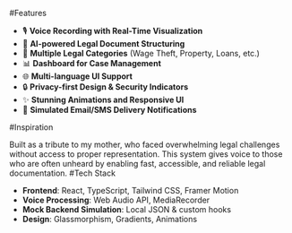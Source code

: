 #Features

- 🎙️ **Voice Recording with Real-Time Visualization**
- 📄 **AI-powered Legal Document Structuring**
- 💼 **Multiple Legal Categories** (Wage Theft, Property, Loans, etc.)
- 📊 **Dashboard for Case Management**
- 🌐 **Multi-language UI Support**
- 🔒 **Privacy-first Design & Security Indicators**
- ✨ **Stunning Animations and Responsive UI**
- 📨 **Simulated Email/SMS Delivery Notifications**

#Inspiration

Built as a tribute to my mother, who faced overwhelming legal challenges without access to proper representation. This system gives voice to those who are often unheard by enabling fast, accessible, and reliable legal documentation.
#Tech Stack

- **Frontend**: React, TypeScript, Tailwind CSS, Framer Motion  
- **Voice Processing**: Web Audio API, MediaRecorder  
- **Mock Backend Simulation**: Local JSON & custom hooks  
- **Design**: Glassmorphism, Gradients, Animations
